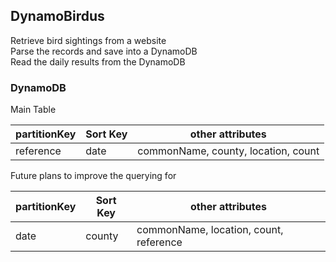 ## DynamoBirdus
Retrieve bird sightings from a website  
Parse the records and save into a DynamoDB  
Read the daily results from the DynamoDB  

### DynamoDB

Main Table

|partitionKey |Sort Key | other attributes |
|-------------|---------|------------------|
|reference    | date    | commonName, county, location, count|

Future plans to improve the querying for 

|partitionKey |Sort Key | other attributes |
|-------------|---------|------------------|
|date         |county   | commonName, location, count, reference|



